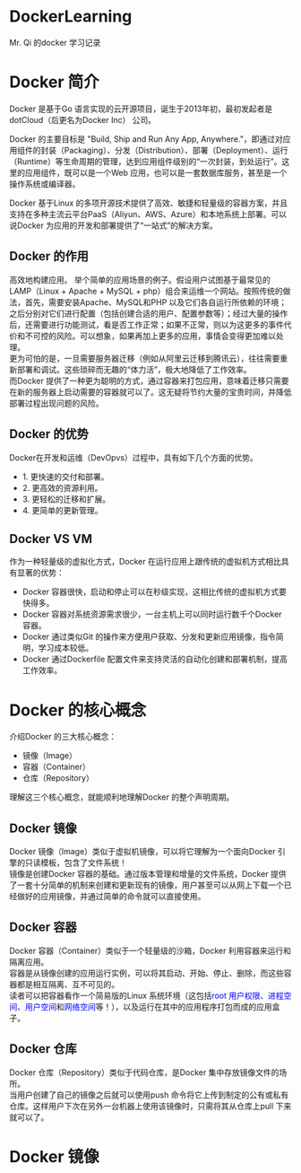 # DockerLearning
Mr. Qi 的docker 学习记录

# Docker 简介
Docker 是基于Go 语言实现的云开源项目，诞生于2013年初，最初发起者是dotCloud（后更名为Docker Inc） 公司。<br>

Docker 的主要目标是 "Build, Ship and Run Any App, Anywhere."，即通过对应用组件的封装（Packaging）、分发（Distribution）、部署（Deployment）、运行（Runtime）等生命周期的管理，达到应用组件级别的“一次封装，到处运行”。这里的应用组件，既可以是一个Web 应用，也可以是一套数据库服务，甚至是一个操作系统或编译器。<br>

Docker 基于Linux 的多项开源技术提供了高效、敏捷和轻量级的容器方案，并且支持在多种主流云平台PaaS（Aliyun、AWS、Azure）和本地系统上部署。可以说Docker 为应用的开发和部署提供了“一站式”的解决方案。

## Docker 的作用
高效地构建应用。
举个简单的应用场景的例子。假设用户试图基于最常见的LAMP（Linux + Apache + MySQL + php）组合来运维一个网站。按照传统的做法，首先，需要安装Apache、MySQL和PHP 以及它们各自运行所依赖的环境；之后分别对它们进行配置（包括创建合适的用户、配置参数等）；经过大量的操作后，还需要进行功能测试，看是否工作正常；如果不正常，则以为这更多的事件代价和不可控的风险。可以想象，如果再加上更多的应用，事情会变得更加难以处理。<br>
更为可怕的是，一旦需要服务器迁移（例如从阿里云迁移到腾讯云），往往需要重新部署和调试。这些琐碎而无趣的“体力活”，极大地降低了工作效率。<br>
而Docker 提供了一种更为聪明的方式，通过容器来打包应用，意味着迁移只需要在新的服务器上启动需要的容器就可以了。这无疑将节约大量的宝贵时间，并降低部署过程出现问题的风险。

## Docker 的优势
Docker在开发和运维（DevOpvs）过程中，具有如下几个方面的优势。
<ul>
    <li>1. 更快速的交付和部署。
    <li>2. 更高效的资源利用。
    <li>3. 更轻松的迁移和扩展。
    <li>4. 更简单的更新管理。
</ul>

## Docker VS VM
作为一种轻量级的虚拟化方式，Docker 在运行应用上跟传统的虚拟机方式相比具有显著的优势：
<ul>
    <li>Docker 容器很快，启动和停止可以在秒级实现，这相比传统的虚拟机方式要快得多。
    <li>Docker 容器对系统资源需求很少，一台主机上可以同时运行数千个Docker 容器。
    <li>Docker 通过类似Git 的操作来方便用户获取、分发和更新应用镜像，指令简明，学习成本较低。
    <li>Docker 通过Dockerfile 配置文件来支持灵活的自动化创建和部署机制，提高工作效率。
</ul>


# Docker 的核心概念
介绍Docker 的三大核心概念：
<ul>
    <li>镜像（Image）
    <li>容器（Container）
    <li>仓库（Repository）
</ul>
理解这三个核心概念，就能顺利地理解Docker 的整个声明周期。

## Docker 镜像
Docker 镜像（Image）类似于虚拟机镜像，可以将它理解为一个面向Docker 引擎的只读模板，包含了文件系统！<br>
镜像是创建Docker 容器的基础。通过版本管理和增量的文件系统，Docker 提供了一套十分简单的机制来创建和更新现有的镜像，用户甚至可以从网上下载一个已经做好的应用镜像，并通过简单的命令就可以直接使用。

## Docker 容器
Docker 容器（Container）类似于一个轻量级的沙箱，Docker 利用容器来运行和隔离应用。<br>
容器是从镜像创建的应用运行实例，可以将其启动、开始、停止、删除，而这些容器都是相互隔离、互不可见的。<br>
读者可以把容器看作一个简易版的Linux 系统环境（这包括<font color="blue">root 用户权限</font>、<font color="blue">进程空间</font>、<font color="blue">用户空间</font>和<font color="blue">网络空间</font>等！），以及运行在其中的应用程序打包而成的应用盒子。

## Docker 仓库
Docker 仓库（Repository）类似于代码仓库，是Docker 集中存放镜像文件的场所。<br>
当用户创建了自己的镜像之后就可以使用push 命令将它上传到制定的公有或私有仓库。这样用户下次在另外一台机器上使用该镜像时，只需将其从仓库上pull 下来就可以了。

# Docker 镜像

